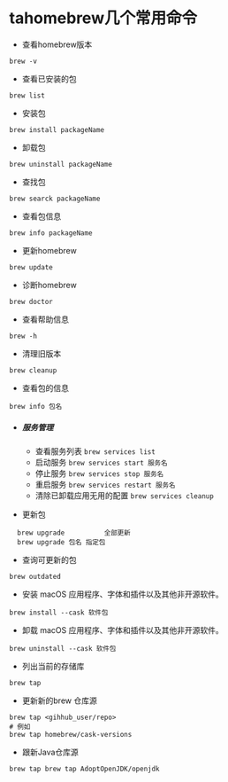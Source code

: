 # tahomebrew几个常用命令

+ 查看homebrew版本
```
brew -v
```
+ 查看已安装的包

```
brew list
```
+ 安装包
```
brew install packageName
```
+  卸载包
```
brew uninstall packageName
```
+  查找包
```
brew searck packageName
```
+  查看包信息
```
brew info packageName
```
+  更新homebrew
```
brew update
```
+ 诊断homebrew

```
brew doctor
```
+ 查看帮助信息
```shell
brew -h
```

+ 清理旧版本

```shell
brew cleanup
```

+ 查看包的信息

```shell
brew info 包名
```

+ ##### 服务管理

  - 查看服务列表
    `brew services list`
  - 启动服务
    `brew services start 服务名`
  - 停止服务
    `brew services stop 服务名`
  - 重启服务
    `brew services restart 服务名`
  - 清除已卸载应用无用的配置
    `brew services cleanup`

+ 更新包
```
  brew upgrade 			全部更新
  brew upgrade 包名 指定包
```
+ 查询可更新的包 

```
brew outdated
```

+ 安装 macOS 应用程序、字体和插件以及其他非开源软件。

```shell
brew install --cask 软件包
```

+ 卸载 macOS 应用程序、字体和插件以及其他非开源软件。

```shell
brew uninstall --cask 软件包
```

+ 列出当前的存储库

```shell
brew tap
```

+ 更新新的brew 仓库源

```shell
brew tap <gihhub_user/repo>
# 例如
brew tap homebrew/cask-versions
```

+ 跟新Java仓库源

```shell
brew tap brew tap AdoptOpenJDK/openjdk
```

